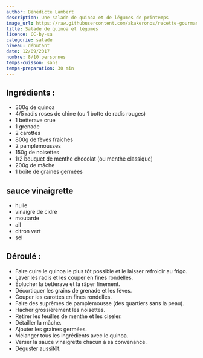 ```yaml
---
author: Bénédicte Lambert
description: Une salade de quinoa et de légumes de printemps
image_url: https://raw.githubusercontent.com/akakeronos/recette-gourmandignes/master/images/smallIMG_20170310_202035.png
title: Salade de quinoa et légumes
licence: CC-by-sa
categorie: salade
niveau: débutant
date: 12/09/2017
nombre: 8/10 personnes
temps-cuisson: sans
temps-preparation: 30 min
---
```


## Ingrédients :

* 300g de quinoa
* 4/5 radis roses de chine (ou 1 botte de radis rouges)
* 1 betterave crue
* 1 grenade
* 2 carottes
* 800g de fèves fraîches
* 2 pamplemousses
* 150g de noisettes
* 1/2 bouquet de menthe chocolat (ou menthe classique)
* 200g de mâche
* 1 boîte de graines germées  

## sauce vinaigrette  
* huile
* vinaigre de cidre
* moutarde
* ail
* citron vert
* sel

## Déroulé :

* Faire cuire le quinoa le plus tôt possible et le laisser refroidir au frigo.  
* Laver les radis et les couper en fines rondelles.  
* Éplucher la betterave et la râper finement.  
* Décortiquer les grains de grenade et les fèves.  
* Couper les carottes en fines rondelles.  
* Faire des suprêmes de pamplemousse (des quartiers sans la peau).  
* Hacher grossièrement les noisettes.  
* Retirer les feuilles de menthe et les ciseler.  
* Détailler la mâche.  
* Ajouter les graines germées.  
* Mélanger tous les ingrédients avec le quinoa.  
* Verser la sauce vinaigrette chacun à sa convenance.    
* Déguster aussitôt.
